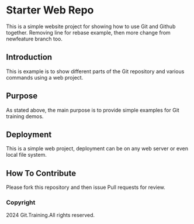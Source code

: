 # Starter Web Repo

This is a simple website project for showing how to use Git and Github together. Removing line for rebase example, then more change from newfeature branch too.

## Introduction

This is example is to show different parts of the Git repository and various commands using a web project. 

## Purpose

As stated above, the main purpose is to provide simple examples for Git training demos. 

## Deployment 

This is a simple web project, deployment can be on any web server or even local file system. 

## How To Contribute

Please fork this repository and then issue Pull requests for review.

### Copyright

2024 Git.Training.All rights reserved.
